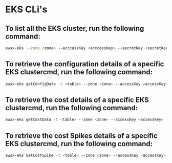 # EKS CLi's

## To list all the EKS cluster, run the following command:

```bash
awsx-eks --zone <zone> --acccessKey <acccessKey> --secretKey <secretKey> --crossAccountRoleArn <crossAccountRoleArn> --externalId <externalId> 
```

## To retrieve the configuration details of a specific EKS clustercmd, run the following command:

```bash
awsx-eks getConfigData -t <table> --zone <zone> --accessKey <accessKey> --secretKey <secretKey> --crossAccountRoleArn <crossAccountRoleArn> --external <externalId>  --clusterName <clusterName>
```

## To retrieve the cost details of a specific EKS clustercmd, run the following command:

```bash
awsx-eks getCostData -t <table> --zone <zone> --accessKey <accessKey> --secretKey <secretKey> --crossAccountRoleArn <crossAccountRoleArn> --external <externalId>  --granularity <granularity> --startDate <startDate> --endDate <endDate> 
``` 
## To retrieve the cost Spikes details of a specific EKS clustercmd, run the following command:

```bash
awsx-eks GetCostSpike -t <table> --zone <zone> --accessKey <accessKey> --secretKey <secretKey> --crossAccountRoleArn <crossAccountRoleArn> --external <externalId>  --granularity <granularity> --startDate <startDate> --endDate <endDate> 
```
